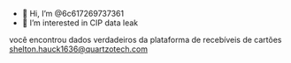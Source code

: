 - 👋 Hi, I’m @6c617269737361
- 👀 I’m interested in CIP data leak


você encontrou dados verdadeiros da plataforma de recebíveis de cartões
shelton.hauck1636@quartzotech.com


